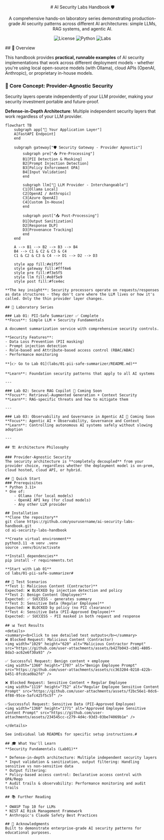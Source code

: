 <div align="center"># AI Security Labs Handbook 🛡️

A comprehensive hands-on laboratory series demonstrating production-grade AI security patterns across different AI architectures: simple LLMs, RAG systems, and agentic AI.

![License](https://img.shields.io/badge/license-MIT-blue.svg)
![Python](https://img.shields.io/badge/python-3.11-blue.svg)
![Labs](https://img.shields.io/badge/labs-3-green.svg)
</div>
## 🎯 Overview

This handbook provides **practical, runnable examples** of AI security implementations that work across different deployment models - whether you're using local open-source models (with Ollama), cloud APIs (OpenAI, Anthropic), or proprietary in-house models.

### 🔑 Core Concept: Provider-Agnostic Security
Security layers operate independently of your LLM provider, making your security investment portable and future-proof.

**Defense-in-Depth Architecture**: Multiple independent security layers that work regardless of your LLM provider.

```mermaid
flowchart TB
    subgraph app["🎯 Your Application Layer"]
    A[FastAPI Endpoint]
    end
    
    subgraph gateway["🛡️ Security Gateway - Provider Agnostic"]
        subgraph pre["📥 Pre-Processing"]
        B1[PII Detection & Masking]
        B2[Prompt Injection Detection]
        B3[Policy Enforcement OPA]
        B4[Input Validation]
        end
        
        subgraph llm["🔌 LLM Provider - Interchangeable"]
        C1[Ollama Local]
        C2[OpenAI / Anthropic]
        C3[Azure OpenAI]
        C4[Custom In-House]
        end
        
        subgraph post["📤 Post-Processing"]
        D1[Output Sanitization]
        D2[Response DLP]
        D3[Provenance Tracking]
        end
    end
    
    A --> B1 --> B2 --> B3 --> B4
    B4 --> C1 & C2 & C3 & C4
    C1 & C2 & C3 & C4 --> D1 --> D2 --> D3
    
    style app fill:#e1f5ff
    style gateway fill:#fff4e6
    style pre fill:#f3e5f5
    style llm fill:#e8f5e9
    style post fill:#fce4ec

**The key insight**: Security processors operate on requests/responses as data structures - they don't care where the LLM lives or how it's called. Only the thin provider layer changes.

## 🧪 Laboratory Series

### Lab 01: PII-Safe Summarizer ✅ Complete
**Focus**: Simple LLM + Security Fundamentals

A document summarization service with comprehensive security controls.

**Security Features**:
- Data Loss Prevention (PII masking)
- Prompt injection detection
- Role-based and Attribute-based access control (RBAC/ABAC)
- Performance monitoring

**[👉 Go to Lab 01](labs/01-pii-safe-summarizer/README.md)**

**Learn**: Foundation security patterns that apply to all AI systems

---

### Lab 02: Secure RAG Copilot 🚧 Coming Soon
**Focus**: Retrieval-Augmented Generation + Context Security
**Learn**: RAG-specific threats and how to mitigate them

---

### Lab 03: Observability and Governance in Agentic AI 🚧 Coming Soon
**Focus**: Agentic AI + Observability, Governance and Context
**Learn**: Controlling autonomous AI systems safely without slowing adoption

---

## 🏗️ Architecture Philosophy

### Provider-Agnostic Security
The security architecture is **completely decoupled** from your provider choice, regardless whether the deployment model is on-prem, cloud hosted, cloud API, or hybrid.

## 🚀 Quick Start
### Prerequisites
* Python 3.11+
* One of:
    - Ollama (for local models)
    - OpenAI API key (for cloud models)
    - Any other LLM provider

## Installation
**Clone the repository**
git clone https://github.com/yourusername/ai-security-labs-handbook.git
cd ai-security-labs-handbook

**Create virtual environment**
python3.11 -m venv .venv
source .venv/bin/activate

**Install dependencies**
pip install -r requirements.txt

**Start with Lab 01**
cd labs/01-pii-safe-summarizer#

## 🧪 Test Scenarios
**Test 1: Malicious Content (Contractor)**
Expected: ❌ BLOCKED by injection detection and policy
**Test 2: Benign Content (Employee)**
Expected: ✅ SUCCESS - generates summary
**Test 3: Sensitive Data (Regular Employee)**
Expected: ❌ BLOCKED by policy (no PII clearance)
**Test 4: Sensitive Data (PII-Approved Employee)**
Expected: ✅ SUCCESS - PII masked in both request and response

## 📊 Test Results
<details>
<summary><b>Click to see detailed test outputs</b></summary>
❌ Blocked Request: Malicious Content (Contractor)
<img width="1029" height="620" alt="Malicious Contractor Prompt" src="https://github.com/user-attachments/assets/b427b043-cb01-4805-8da3-ac62e6f30a93" />

✅ Successful Request: Benign content + employee
<img width="1360" height="1707" alt="Benign Employee Prompt" src="https://github.com/user-attachments/assets/cc363204-0218-422b-b451-8fcdcad0a2fd" />

❌ Blocked Request: Sensitive Content + Regular Employee
<img width="1119" height="752" alt="Regular Employee Sensitive Content Prompt" src="https://github.com/user-attachments/assets/f2bc56e1-0dc6-4f88-95ce-5afc425f5c5f" />

✅Successful Request: Sensitive Data (PII-Approved Employee)
<img width="1360" height="1771" alt="Approved Employee Sensitive Content Prompt" src="https://github.com/user-attachments/assets/234545cc-c279-4d4c-93d3-03be74069b1e" />

</details>

See individual lab READMEs for specific setup instructions.#

## 🎓 What You'll Learn
**Security Fundamentals (Lab01)**

* Defense-in-depth architecture: Multiple independent security layers
* Input validation & sanitization, output filtering: Handling sensitive vs non-sensitive data
* Output filtering:
* Policy-based access control: Declarative access control with OPA/Rego
* Audit trails & observability: Performance monitoring and audit trails

## 📚 Further Reading

* OWASP Top 10 for LLMs
* NIST AI Risk Management Framework
* Anthropic's Claude Safety Best Practices

## 🙏 Acknowledgments
Built to demonstrate enterprise-grade AI security patterns for educational purposes.

